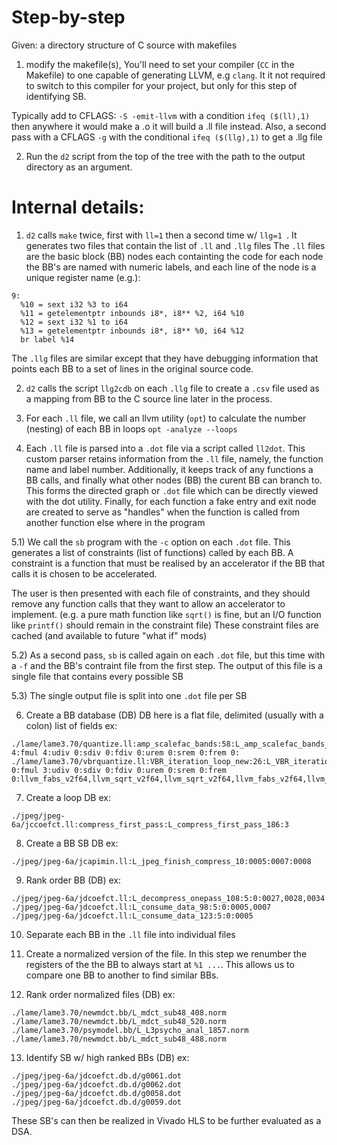 # Step-by-step

Given: a directory structure of C source with makefiles

1) modify the makefile(s), 
You'll need to set your compiler (`CC` in the Makefile) to one capable of generating LLVM, e.g `clang`. It it not required to switch to this compiler for your project, but only for this step of identifying SB.

Typically add to CFLAGS: `-S -emit-llvm`
with a condition `ifeq ($(ll),1)`
then anywhere it would make a .o it will build a .ll file instead.
Also, a second pass with a CFLAGS `-g` with the conditional
`ifeq ($(llg),1)`
to get a .llg file

2) Run the `d2` script from the top of the tree with the path to the output directory as an argument.

# Internal details:

1) `d2` calls `make` twice, first with `ll=1` then a second time w/ `llg=1
`. It generates two files that contain the list of `.ll` and `.llg` files
The `.ll` files are the basic block (BB) nodes each containting the code for each node
the BB's are named with numeric labels, and each line of the node is a unique register name (e.g.):

```
9:
  %10 = sext i32 %3 to i64
  %11 = getelementptr inbounds i8*, i8** %2, i64 %10
  %12 = sext i32 %1 to i64
  %13 = getelementptr inbounds i8*, i8** %0, i64 %12
  br label %14
```

The `.llg` files are similar except that they have debugging information that points each BB to a set of lines in the original source code.

2) `d2` calls the script `llg2cdb` on each `.llg` file to create a `.csv` file used as a mapping from BB to the C source line later in the process.

3) For each `.ll` file, we call an llvm utility (`opt`) to calculate the number (nesting) of each BB in loops
`opt -analyze --loops`

4) Each `.ll` file is parsed into a `.dot` file via a script called `ll2dot`.
This custom parser retains information from the `.ll` file, namely, the function name and label number.
Additionally, it keeps track of any functions a BB calls,
and finally what other nodes (BB) the curent BB can branch to.
This forms the directed graph or `.dot` file which can be directly viewed with the dot utility.
Finally, for each function a fake entry and exit node are created to serve as "handles" when the function is called from another function else where in the program

5.1) We call the `sb` program with the `-c` option on each `.dot` file. This generates a list of constraints (list of functions) called by each BB.
A constraint is a function that must be realised by an accelerator if the BB that calls it is chosen to be accelerated.

The user is then presented with each file of constraints, and they should remove any function calls that they want to allow an accelerator to implement. (e.g. a pure math function like `sqrt()` is fine, but an I/O function like `printf()` should remain in the constraint file) These constraint files are cached (and available to future "what if" mods)

5.2) As a second pass, `sb` is called again on each `.dot` file, but this time with a `-f` and the BB's contraint file from the first step. The output of this file is a single file that contains every possible SB

5.3) The single output file is split into one `.dot` file per SB

6) Create a BB database (DB) DB here is a flat file, delimited (usually with a  colon) list of fields
ex:

```
./lame/lame3.70/quantize.ll:amp_scalefac_bands:58:L_amp_scalefac_bands_270:mul 4:fmul 4:udiv 0:sdiv 0:fdiv 0:urem 0:srem 0:frem 0:
./lame/lame3.70/vbrquantize.ll:VBR_iteration_loop_new:26:L_VBR_iteration_loop_new_116:mul 0:fmul 3:udiv 0:sdiv 0:fdiv 0:urem 0:srem 0:frem 0:llvm_fabs_v2f64,llvm_sqrt_v2f64,llvm_sqrt_v2f64,llvm_fabs_v2f64,llvm_sqrt_v2f64,llvm_sqrt_v2f64,llvm_fabs_v2f64,llvm_sqrt_v2f64,llvm_sqrt_v2f64
```

7) Create a loop DB
ex:

```
./jpeg/jpeg-6a/jccoefct.ll:compress_first_pass:L_compress_first_pass_186:3
```

8) Create a BB SB DB
ex:

```
./jpeg/jpeg-6a/jcapimin.ll:L_jpeg_finish_compress_10:0005:0007:0008
```

9) Rank order BB (DB)
ex:

```
./jpeg/jpeg-6a/jdcoefct.ll:L_decompress_onepass_108:5:0:0027,0028,0034
./jpeg/jpeg-6a/jdcoefct.ll:L_consume_data_98:5:0:0005,0007
./jpeg/jpeg-6a/jdcoefct.ll:L_consume_data_123:5:0:0005
```

10) Separate each BB in the `.ll` file into individual files

11) Create a normalized version of the file. In this step we renumber the registers of the the BB to always start at `%1 ...`. This allows us to compare one BB to another to find similar BBs.

12) Rank order normalized files (DB)
ex:

```
./lame/lame3.70/newmdct.bb/L_mdct_sub48_408.norm
./lame/lame3.70/newmdct.bb/L_mdct_sub48_520.norm
./lame/lame3.70/psymodel.bb/L_L3psycho_anal_1857.norm
./lame/lame3.70/newmdct.bb/L_mdct_sub48_488.norm
```

13) Identify SB w/ high ranked BBs (DB)
ex:

```
./jpeg/jpeg-6a/jdcoefct.db.d/g0061.dot
./jpeg/jpeg-6a/jdcoefct.db.d/g0062.dot
./jpeg/jpeg-6a/jdcoefct.db.d/g0058.dot
./jpeg/jpeg-6a/jdcoefct.db.d/g0059.dot
```

These SB's can then be realized in Vivado HLS to be further evaluated as a DSA.
